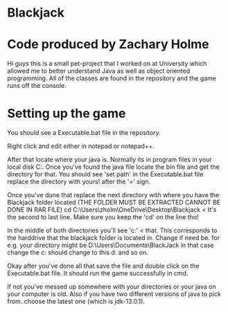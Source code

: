 # Blackjack
# Code produced by Zachary Holme


Hi guys this is a small pet-project that I worked on at University which allowed me to better understand Java as well as object oriented programming.
All of the classes are found in the repository and the game runs off the console. 

# Setting up the game


You should see a Executable.bat file in the repository. 

Right click and edit either in notepad or notepad++.

After that locate where your java is. Normally its in program files in your local disk C:. Once you've found the java file locate the bin file and get the directory for that. You should see 'set path' in the Executable.bat file replace the directory with yours! after the '=' sign.

Once you've done that replace the next directory with where you have the Blackjack folder located (THE FOLDER MUST BE EXTRACTED CANNOT BE DONE IN RAR FILE)
cd C:\Users\zholm\OneDrive\Desktop\Blackjack < It's the second to last line. Make sure you keep the 'cd' on the line tho!

In the middle of both directories you'll see 'c:' < that. This corresponds to the harddrive that the blackjack folder is located in. Change if need be. for e.g. your directory might be D:\Users\Documents\BlackJack in that case change the c: should change to this d: and so on. 

Okay after you've done all that save the file and double click on the Executable.bat file. It should run the game successfully in cmd. 

If not you've messed up somewhere with your directories or your java on your computer is old. Also if you have two different versions of java to pick from. choose the latest one (which is jdk-13.0.1).

